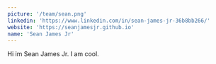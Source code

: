 ```yaml
---
picture: '/team/sean.png'
linkedin: 'https://www.linkedin.com/in/sean-james-jr-36b8bb266/'
website: 'https://seanjamesjr.github.io'
name: 'Sean James Jr'
---
```


Hi im Sean James Jr. I am cool.
